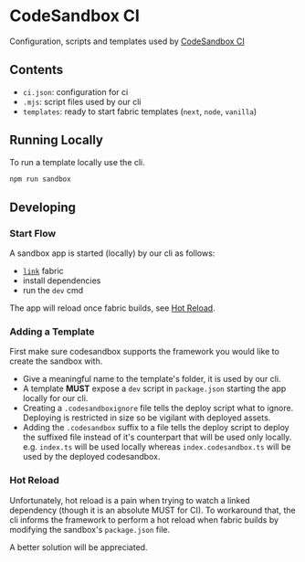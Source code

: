 # CodeSandbox CI

Configuration, scripts and templates used by [CodeSandbox CI](https://codesandbox.io/docs/ci)

## Contents

- `ci.json`: configuration for ci
- `.mjs`: script files used by our cli
- `templates`: ready to start fabric templates (`next`, `node`, `vanilla`)

## Running Locally

To run a template locally use the cli.

```bash
npm run sandbox
```

## Developing

### Start Flow

A sandbox app is started (locally) by our cli as follows:

- [`link`](https://docs.npmjs.com/cli/v8/commands/npm-link) fabric
- install dependencies
- run the `dev` cmd

The app will reload once fabric builds, see [Hot Reload](#hot-reload).

### Adding a Template

First make sure codesandbox supports the framework you would like to create the sandbox with.

- Give a meaningful name to the template's folder, it is used by our cli.
- A template **MUST** expose a `dev` script in `package.json` starting the app locally for our cli.
- Creating a `.codesandboxignore` file tells the deploy script what to ignore. Deploying is restricted in size so be vigilant with deployed assets.
- Adding the `.codesandbox` suffix to a file tells the deploy script to deploy the suffixed file instead of it's counterpart that will be used only locally. e.g. `index.ts` will be used locally whereas `index.codesandbox.ts` will be used by the deployed codesandbox.

### Hot Reload

Unfortunately, hot reload is a pain when trying to watch a linked dependency (though it is an absolute MUST for CI).
To workaround that, the cli informs the framework to perform a hot reload when fabric builds by modifying the sandbox's `package.json` file.

A better solution will be appreciated.
